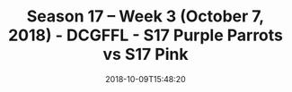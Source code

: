 ---
title: Season 17 – Week 3 (October 7, 2018) - DCGFFL - S17 Purple Parrots vs S17 Pink
teams-score:
- team: _teams/s17-purple.md
  score: 26
- team: _teams/s17-pink.md
  score: 12
mvp: T. Robosan (Purple), N. Kasparek (Pink)
game-ball: Not Attributed
sportsperson: J. DeHanis (Purple); S. Shaginaw (Pink)
season: 17
week: 3
date: '2018-10-09T15:48:20'
pageid: season-17-week-3-october-7-2018-6703-vs-6699
---